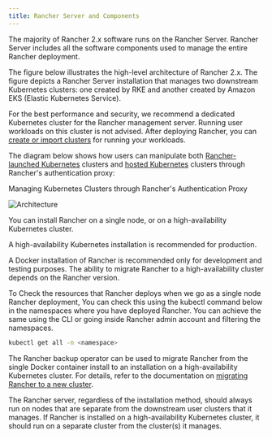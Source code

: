 ```yaml
---
title: Rancher Server and Components
---
```


The majority of Rancher 2.x software runs on the Rancher Server. Rancher Server includes all the software components used to manage the entire Rancher deployment.

The figure below illustrates the high-level architecture of Rancher 2.x. The figure depicts a Rancher Server installation that manages two downstream Kubernetes clusters: one created by RKE and another created by Amazon EKS (Elastic Kubernetes Service).

For the best performance and security, we recommend a dedicated Kubernetes cluster for the Rancher management server. Running user workloads on this cluster is not advised. After deploying Rancher, you can [create or import clusters](../../pages-for-subheaders/kubernetes-clusters-in-rancher-setup.md) for running your workloads.

The diagram below shows how users can manipulate both [Rancher-launched Kubernetes](../../pages-for-subheaders/launch-kubernetes-with-rancher.md) clusters and [hosted Kubernetes](../../pages-for-subheaders/set-up-clusters-from-hosted-kubernetes-providers.md) clusters through Rancher's authentication proxy:

<figcaption>Managing Kubernetes Clusters through Rancher's Authentication Proxy</figcaption>

![Architecture](/img/rancher-architecture-rancher-api-server.svg)

You can install Rancher on a single node, or on a high-availability Kubernetes cluster.

A high-availability Kubernetes installation is recommended for production.

A Docker installation of Rancher is recommended only for development and testing purposes. The ability to migrate Rancher to a high-availability cluster depends on the Rancher version.

To Check the resources that Rancher deploys when we go as a single node Rancher deployment, You can check this using the kubectl command below in the namespaces where you have deployed Rancher. You can achieve the same using the CLI or going inside Rancher admin account and filtering the namespaces.

```bash
kubectl get all -n <namespace>
```

The Rancher backup operator can be used to migrate Rancher from the single Docker container install to an installation on a high-availability Kubernetes cluster. For details, refer to the documentation on [migrating Rancher to a new cluster](../../how-to-guides/new-user-guides/backup-restore-and-disaster-recovery/migrate-rancher-to-new-cluster.md).

The Rancher server, regardless of the installation method, should always run on nodes that are separate from the downstream user clusters that it manages. If Rancher is installed on a high-availability Kubernetes cluster, it should run on a separate cluster from the cluster(s) it manages.
